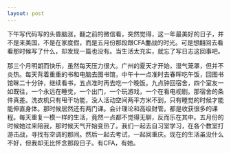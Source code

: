 ```yaml
---
layout: post
---
```

下午写代码写的头昏脑涨，翻之前的微信看，突然觉得，这一年最美好的日子，并不是来美国，不是在家度假，而是五月份那段跟CFA鏖战的时光。可是想翻回去看看那时候写了什么，却发现一篇也没有。当生活太充实，就忘了写日志这回事吧。

那三个月明朗而快乐，虽然每天压力很大。广州的夏天才开始，湿气笼罩，但并不炎热。每天背着重重的书和电脑去图书馆，中午十一点准时去春晖吃午饭，回图书馆眯二十分钟，继续看书，五点准时再去吃一个晚饭。九点钟回宿舍，四个室友一如既往，一个永远在睡觉，一个出门，一个玩游戏，一个在看电视剧。那宿舍的条件真差。洗衣机只有甩干功能，没人活动空间两平方米不到，只有睡觉的时候才能能伸直身体。那时候居然还有两门课。会计理论和高级财管。都是收获很多的课程。每天重复一模一样的生活，竟然一点都不觉得无聊，反而乐在其中。五月份的时候她过来陪我，那时候天气开始变热了。我们一起去自习室学习，在各个教室打游击战，寻找有空调的那间。然后一起去考试，一起回重庆。现在的生活虽没什么不好，但我却无比怀念那段日子。有CFA，有她。